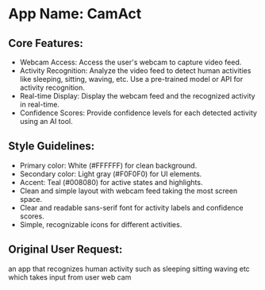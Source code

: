 # **App Name**: CamAct

## Core Features:

- Webcam Access: Access the user's webcam to capture video feed.
- Activity Recognition: Analyze the video feed to detect human activities like sleeping, sitting, waving, etc. Use a pre-trained model or API for activity recognition.
- Real-time Display: Display the webcam feed and the recognized activity in real-time.
- Confidence Scores: Provide confidence levels for each detected activity using an AI tool.

## Style Guidelines:

- Primary color: White (#FFFFFF) for clean background.
- Secondary color: Light gray (#F0F0F0) for UI elements.
- Accent: Teal (#008080) for active states and highlights.
- Clean and simple layout with webcam feed taking the most screen space.
- Clear and readable sans-serif font for activity labels and confidence scores.
- Simple, recognizable icons for different activities.

## Original User Request:
an app that recognizes human activity such as sleeping sitting waving etc which takes input from user web cam
  